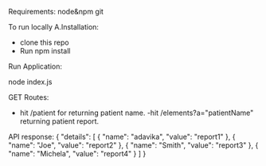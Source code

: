 Requirements:
node&npm
git

To run locally 
A.Installation:
- clone this repo
- Run npm install 

Run Application:

node index.js

GET Routes:

- hit /patient for returning patient name.
 -hit /elements?a="patientName" returning patient report.
 
API response:
{
  "details": [
    {
      "name": "adavika",
      "value": "report1"
    },
    {
      "name": "Joe",
      "value": "report2"
    },
    {
      "name": "Smith",
      "value": "report3"
    },
    {
      "name": "Michela",
      "value": "report4"
    }
  ]
}

